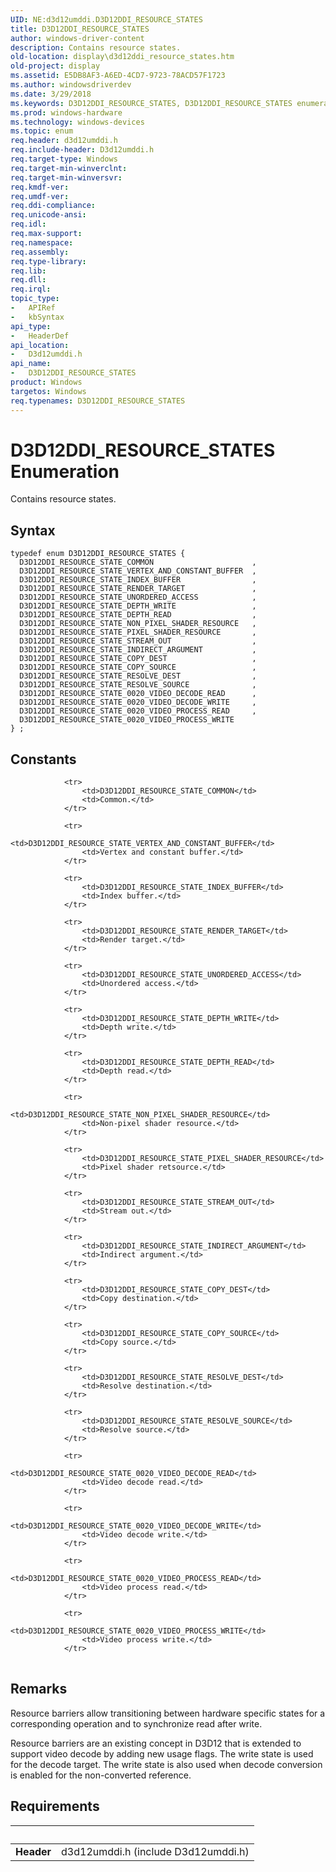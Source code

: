 ```yaml
---
UID: NE:d3d12umddi.D3D12DDI_RESOURCE_STATES
title: D3D12DDI_RESOURCE_STATES
author: windows-driver-content
description: Contains resource states.
old-location: display\d3d12ddi_resource_states.htm
old-project: display
ms.assetid: E5DB8AF3-A6ED-4CD7-9723-78ACD57F1723
ms.author: windowsdriverdev
ms.date: 3/29/2018
ms.keywords: D3D12DDI_RESOURCE_STATES, D3D12DDI_RESOURCE_STATES enumeration [Display Devices], D3D12DDI_RESOURCE_STATE_0020_VIDEO_DECODE_READ, D3D12DDI_RESOURCE_STATE_0020_VIDEO_DECODE_WRITE, D3D12DDI_RESOURCE_STATE_0020_VIDEO_PROCESS_READ, D3D12DDI_RESOURCE_STATE_0020_VIDEO_PROCESS_WRITE, D3D12DDI_RESOURCE_STATE_COMMON, D3D12DDI_RESOURCE_STATE_COPY_DEST, D3D12DDI_RESOURCE_STATE_COPY_SOURCE, D3D12DDI_RESOURCE_STATE_DEPTH_READ, D3D12DDI_RESOURCE_STATE_DEPTH_WRITE, D3D12DDI_RESOURCE_STATE_INDEX_BUFFER, D3D12DDI_RESOURCE_STATE_INDIRECT_ARGUMENT, D3D12DDI_RESOURCE_STATE_NON_PIXEL_SHADER_RESOURCE, D3D12DDI_RESOURCE_STATE_PIXEL_SHADER_RESOURCE, D3D12DDI_RESOURCE_STATE_RENDER_TARGET, D3D12DDI_RESOURCE_STATE_RESOLVE_DEST, D3D12DDI_RESOURCE_STATE_RESOLVE_SOURCE, D3D12DDI_RESOURCE_STATE_STREAM_OUT, D3D12DDI_RESOURCE_STATE_UNORDERED_ACCESS, D3D12DDI_RESOURCE_STATE_VERTEX_AND_CONSTANT_BUFFER, d3d12umddi/D3D12DDI_RESOURCE_STATES, d3d12umddi/D3D12DDI_RESOURCE_STATE_0020_VIDEO_DECODE_READ, d3d12umddi/D3D12DDI_RESOURCE_STATE_0020_VIDEO_DECODE_WRITE, d3d12umddi/D3D12DDI_RESOURCE_STATE_0020_VIDEO_PROCESS_READ, d3d12umddi/D3D12DDI_RESOURCE_STATE_0020_VIDEO_PROCESS_WRITE, d3d12umddi/D3D12DDI_RESOURCE_STATE_COMMON, d3d12umddi/D3D12DDI_RESOURCE_STATE_COPY_DEST, d3d12umddi/D3D12DDI_RESOURCE_STATE_COPY_SOURCE, d3d12umddi/D3D12DDI_RESOURCE_STATE_DEPTH_READ, d3d12umddi/D3D12DDI_RESOURCE_STATE_DEPTH_WRITE, d3d12umddi/D3D12DDI_RESOURCE_STATE_INDEX_BUFFER, d3d12umddi/D3D12DDI_RESOURCE_STATE_INDIRECT_ARGUMENT, d3d12umddi/D3D12DDI_RESOURCE_STATE_NON_PIXEL_SHADER_RESOURCE, d3d12umddi/D3D12DDI_RESOURCE_STATE_PIXEL_SHADER_RESOURCE, d3d12umddi/D3D12DDI_RESOURCE_STATE_RENDER_TARGET, d3d12umddi/D3D12DDI_RESOURCE_STATE_RESOLVE_DEST, d3d12umddi/D3D12DDI_RESOURCE_STATE_RESOLVE_SOURCE, d3d12umddi/D3D12DDI_RESOURCE_STATE_STREAM_OUT, d3d12umddi/D3D12DDI_RESOURCE_STATE_UNORDERED_ACCESS, d3d12umddi/D3D12DDI_RESOURCE_STATE_VERTEX_AND_CONSTANT_BUFFER, display.d3d12ddi_resource_states
ms.prod: windows-hardware
ms.technology: windows-devices
ms.topic: enum
req.header: d3d12umddi.h
req.include-header: D3d12umddi.h
req.target-type: Windows
req.target-min-winverclnt: 
req.target-min-winversvr: 
req.kmdf-ver: 
req.umdf-ver: 
req.ddi-compliance: 
req.unicode-ansi: 
req.idl: 
req.max-support: 
req.namespace: 
req.assembly: 
req.type-library: 
req.lib: 
req.dll: 
req.irql: 
topic_type:
-	APIRef
-	kbSyntax
api_type:
-	HeaderDef
api_location:
-	D3d12umddi.h
api_name:
-	D3D12DDI_RESOURCE_STATES
product: Windows
targetos: Windows
req.typenames: D3D12DDI_RESOURCE_STATES
---
```


# D3D12DDI_RESOURCE_STATES Enumeration
Contains resource states.

## Syntax
```
typedef enum D3D12DDI_RESOURCE_STATES {
  D3D12DDI_RESOURCE_STATE_COMMON                      ,
  D3D12DDI_RESOURCE_STATE_VERTEX_AND_CONSTANT_BUFFER  ,
  D3D12DDI_RESOURCE_STATE_INDEX_BUFFER                ,
  D3D12DDI_RESOURCE_STATE_RENDER_TARGET               ,
  D3D12DDI_RESOURCE_STATE_UNORDERED_ACCESS            ,
  D3D12DDI_RESOURCE_STATE_DEPTH_WRITE                 ,
  D3D12DDI_RESOURCE_STATE_DEPTH_READ                  ,
  D3D12DDI_RESOURCE_STATE_NON_PIXEL_SHADER_RESOURCE   ,
  D3D12DDI_RESOURCE_STATE_PIXEL_SHADER_RESOURCE       ,
  D3D12DDI_RESOURCE_STATE_STREAM_OUT                  ,
  D3D12DDI_RESOURCE_STATE_INDIRECT_ARGUMENT           ,
  D3D12DDI_RESOURCE_STATE_COPY_DEST                   ,
  D3D12DDI_RESOURCE_STATE_COPY_SOURCE                 ,
  D3D12DDI_RESOURCE_STATE_RESOLVE_DEST                ,
  D3D12DDI_RESOURCE_STATE_RESOLVE_SOURCE              ,
  D3D12DDI_RESOURCE_STATE_0020_VIDEO_DECODE_READ      ,
  D3D12DDI_RESOURCE_STATE_0020_VIDEO_DECODE_WRITE     ,
  D3D12DDI_RESOURCE_STATE_0020_VIDEO_PROCESS_READ     ,
  D3D12DDI_RESOURCE_STATE_0020_VIDEO_PROCESS_WRITE
} ;
```

## Constants

<table>
            
                <tr>
                    <td>D3D12DDI_RESOURCE_STATE_COMMON</td>
                    <td>Common.</td>
                </tr>
            
                <tr>
                    <td>D3D12DDI_RESOURCE_STATE_VERTEX_AND_CONSTANT_BUFFER</td>
                    <td>Vertex and constant buffer.</td>
                </tr>
            
                <tr>
                    <td>D3D12DDI_RESOURCE_STATE_INDEX_BUFFER</td>
                    <td>Index buffer.</td>
                </tr>
            
                <tr>
                    <td>D3D12DDI_RESOURCE_STATE_RENDER_TARGET</td>
                    <td>Render target.</td>
                </tr>
            
                <tr>
                    <td>D3D12DDI_RESOURCE_STATE_UNORDERED_ACCESS</td>
                    <td>Unordered access.</td>
                </tr>
            
                <tr>
                    <td>D3D12DDI_RESOURCE_STATE_DEPTH_WRITE</td>
                    <td>Depth write.</td>
                </tr>
            
                <tr>
                    <td>D3D12DDI_RESOURCE_STATE_DEPTH_READ</td>
                    <td>Depth read.</td>
                </tr>
            
                <tr>
                    <td>D3D12DDI_RESOURCE_STATE_NON_PIXEL_SHADER_RESOURCE</td>
                    <td>Non-pixel shader resource.</td>
                </tr>
            
                <tr>
                    <td>D3D12DDI_RESOURCE_STATE_PIXEL_SHADER_RESOURCE</td>
                    <td>Pixel shader retsource.</td>
                </tr>
            
                <tr>
                    <td>D3D12DDI_RESOURCE_STATE_STREAM_OUT</td>
                    <td>Stream out.</td>
                </tr>
            
                <tr>
                    <td>D3D12DDI_RESOURCE_STATE_INDIRECT_ARGUMENT</td>
                    <td>Indirect argument.</td>
                </tr>
            
                <tr>
                    <td>D3D12DDI_RESOURCE_STATE_COPY_DEST</td>
                    <td>Copy destination.</td>
                </tr>
            
                <tr>
                    <td>D3D12DDI_RESOURCE_STATE_COPY_SOURCE</td>
                    <td>Copy source.</td>
                </tr>
            
                <tr>
                    <td>D3D12DDI_RESOURCE_STATE_RESOLVE_DEST</td>
                    <td>Resolve destination.</td>
                </tr>
            
                <tr>
                    <td>D3D12DDI_RESOURCE_STATE_RESOLVE_SOURCE</td>
                    <td>Resolve source.</td>
                </tr>
            
                <tr>
                    <td>D3D12DDI_RESOURCE_STATE_0020_VIDEO_DECODE_READ</td>
                    <td>Video decode read.</td>
                </tr>
            
                <tr>
                    <td>D3D12DDI_RESOURCE_STATE_0020_VIDEO_DECODE_WRITE</td>
                    <td>Video decode write.</td>
                </tr>
            
                <tr>
                    <td>D3D12DDI_RESOURCE_STATE_0020_VIDEO_PROCESS_READ</td>
                    <td>Video process read.</td>
                </tr>
            
                <tr>
                    <td>D3D12DDI_RESOURCE_STATE_0020_VIDEO_PROCESS_WRITE</td>
                    <td>Video process write.</td>
                </tr>
</table>

## Remarks

Resource barriers allow transitioning between hardware specific states for a corresponding operation and to synchronize read after write.  

Resource barriers are an existing concept in D3D12 that is extended to support video decode by adding new usage flags.
The write state is used for the decode target.  The write state is also used when decode conversion is enabled for the non-converted reference.

## Requirements
| &nbsp; | &nbsp; |
| ---- |:---- |
| **Header** | d3d12umddi.h (include D3d12umddi.h) |